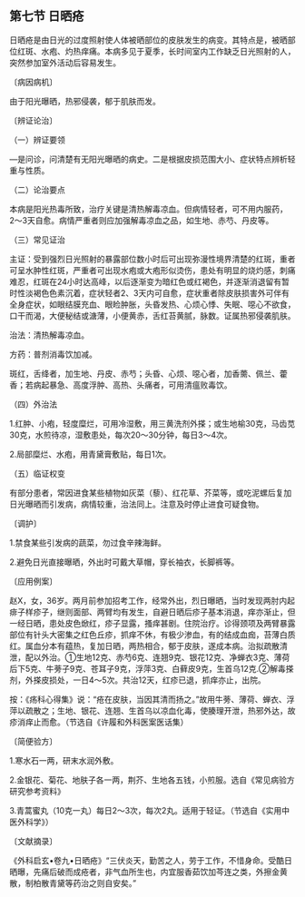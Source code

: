 ## 第七节 日晒疮

日晒疮是由日光的过度照射使人体被晒部位的皮肤发生的病变。其特点是，被晒部位红斑、水疱、灼热痒痛。本病多见于夏季，长时间室内工作缺乏日光照射的人，突然参加室外活动后容易发生。

〔病因病机〕

由于阳光曝晒，热邪侵袭，郁于肌肤而发。

〔辨证论治〕

（一）辨证要领

—是问诊，问清楚有无阳光曝晒的病史。二是根据皮损范围大小、症状特点辨析轻重与性质。

（二）论治要点

本病是阳光热毒所致，治疗关键是清热解毒凉血。但病情轻者，可不用内服药，2〜3天自愈。病情严重者则应加强解毒凉血之品，如生地、赤芍、丹皮等。

（三）常见证治

主证：受到强烈日光照射的暴露部位数小时后可出现弥漫性境界清楚的红斑，重者可呈水肿性红斑，严重者可出现水疱或大疱形似烫伤，患处有明显的烧灼感，刺痛难忍，红斑在24小时达高峰，以后逐渐变为暗红色或红褐色，并逐渐消退留有暂时性淡褐色色素沉着，症状轻者2、3天内可自愈，症状重者除皮肤损害外可伴有全身症状，如眼结膜充血、眼睑肿胀，头昏发热、心烦心悸、失眠、噁心不欲食，口干而渴，大便秘结或溏薄，小便黄赤，舌红苔黄腻，脉数。证属热邪侵袭肌肤。

治法：清热解毒凉血。

方药：普剂消毒饮加减。

斑红，舌绛者，加生地、丹皮、赤芍；头昏、心烦、噁心者，加香薷、佩兰、藿香；若病起暴急、高度浮肿、高热、头痛者，可用清瘟败毒饮。

（四）外治法

1.红肿、小疱，轻度糜烂，可用冷湿敷，用三黄洗剂外搽；或生地榆30克，马齿苋30克，水煎待凉，湿敷患处，每次20〜30分钟，每日3〜4次。

2.局部糜烂、水疱，用青黛膏敷贴，每日1次。

（五）临证权变

有部分患者，常因进食某些植物如灰菜（藜）、红花草、芥菜等，或吃泥螺后复加日光曝晒而引发病，病情较重，治法同上。注意及时停止进食可疑食物。

〔调护〕

1.禁食某些引发病的蔬菜，勿过食辛辣海鲜。

2.避免日光直接曝晒，外出时可戴大草帽，穿长袖衣，长脚裤等。

〔应用例案〕

赵X，女，36岁。两月前参加招考工作，经常外出，烈日曝晒，当时发现两肘内起痱子样疹子，继则面部、两臂均有发生，自避日晒后疹子基本消退，痒亦渐止，但一经日晒，患处皮色焮红，疹子显露，搔痒甚剧。住院治疗。诊得颈项及两臂暴露部位有针头大密集之红色丘疹，抓痒不休，有极少渗血，有的结成血痂，苔薄白质红。属血分本有蕴热，复加日晒，两热相合，郁于皮肤，遂成本病。治拟疏散清泄，配以外治。①生地12克、赤芍6克、连翘9克、银花12克、净蝉衣3克、薄荷后下5克、牛蒡子9克、苍耳子9克，浮萍3克、白藓皮9克，生首乌12克.②解毒搽剂，外搽皮损处，一日4〜5次。共治12天，红疹已退，抓痒亦止，出院。

按：《疡科心得集》说：“疮在皮肤，当因其清而扬之。”故用牛蒡、薄荷、蝉衣、浮萍以疏散之；生地、银花、连翘、生首乌以凉血化毒，使腠理开泄，热邪外达，故疹消痒止而愈。（节选自《许履和外科医案医话集）

〔简便验方〕

1.寒水石一两，研末水润外敷。

2.金银花、菊花、地肤子各一两，荆芥、生地各五钱，小煎服。选自《常见病验方研究参考资料》

3.青蒿蜜丸（10克一丸）每日2～3次，每次2丸。适用于轻证。（节选自《实用中医外科学》）

〔文献摘录〕

《外科启玄•卷九•日晒疮》“三伏炎天，勤苦之人，劳于工作，不惜身命。受酷日晒曝，先痛后破而成疮者，非气血所生也，内宜服香茹饮加芩连之类，外擦金黄散，制柏散青黛等药治之则自安矣。”
